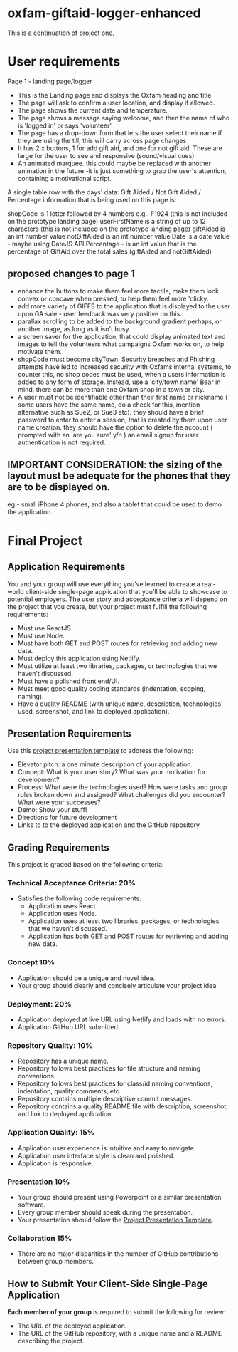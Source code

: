 # oxfam-giftaid-logger-enhanced

This is a continuation of project one. 

# User requirements

Page 1 - landing page/logger

- This is the Landing page and displays the Oxfam heading and title
- The page will ask to confirm a user location, and display if allowed.
- The page shows the current date and temperature.
- The page shows a message saying welcome, and then the name of who is 'logged in' or says 'volunteer'.
- The page has a drop-down form that lets the user select their name if they are using the till, this will carry across page changes
- It has 2 x buttons, 1 for add gift aid, and one for not gift aid. These are large for the user to see and responsive (sound/visual cues)
- An animated marquee. this could maybe be replaced with another animation in the future -it is just something to grab the user's attention, containing a motivational script.

A single table row with the days' data: Gift Aided / Not Gift Aided / Percentage
information that is being used on this page is:

shopCode is 1 letter followed by 4 numbers e.g.. F1924 (this is not included on the prototype landing page)
userFirstName is a string of up to 12 characters (this is not included on the prototype landing page)
giftAided is an int number value
notGiftAided is an int number value
Date is a date value - maybe using DateJS API
Percentage - is an int value that is the percentage of GiftAid over the total sales (giftAided and notGiftAided)

## proposed changes to page 1
- enhance the buttons to make them feel more tactile, make them look convex or concave when pressed, to help them feel more 'clicky.
- add more variety of GIFFS to the application that is displayed to the user upon GA sale - user feedback was very positive on this.
- parallax scrolling to be added to the background gradient perhaps, or another image, as long as it isn't busy.
- a screen saver for the application, that could display animated text and images to tell the volunteers what campaigns Oxfam works on, to help motivate them.
- shopCode must become cityTown. Security breaches and Phishing attempts have led to increased security with Oxfams internal systems, to counter this, no shop codes must be used, when a users information is added to any form of storage. Instead, use a 'city/town name' Bear in mind, there can be more than one Oxfam shop in a town or city.
- A user must not be identifiable other than their first name or nickname ( some users have the same name, do a check for this, mention alternative such as Sue2, or Sue3 etc). they should have a brief password to enter to enter a session, that is created by them upon user name creation. they should have the option to delete the account ( prompted with an 'are you sure' y/n ) an email signup for user authentication is not required.
  

## IMPORTANT CONSIDERATION: the sizing of the layout must be adequate for the phones that they are to be displayed on.
eg - small iPhone 4 phones, and also a tablet that could be used to demo the application.




# Final Project
## Application Requirements
You and your group will use everything you’ve learned to create a real-world client-side single-page application that you’ll be able to showcase to potential employers. The user story and acceptance criteria will depend on the project that you create, but your project must fulfill the following requirements:
* Must use ReactJS.
* Must use Node.
* Must have both GET and POST routes for retrieving and adding new data.
* Must deploy this application using Netlify.
* Must utilize at least two libraries, packages, or technologies that we haven't discussed.
* Must have a polished front end/UI.
* Must meet good quality coding standards (indentation, scoping, naming).
* Have a quality README (with unique name, description, technologies used, screenshot, and link to deployed application).
## Presentation Requirements
Use this [project presentation template](https://docs.google.com/presentation/d/1_u8TKy5zW5UlrVQVnyDEZ0unGI2tjQPDEpA0FNuBKAw/edit?usp=sharing) to address the following:
* Elevator pitch: a one minute description of your application.
* Concept: What is your user story? What was your motivation for development?
* Process: What were the technologies used? How were tasks and group roles broken down and assigned? What challenges did you encounter? What were your successes?
* Demo: Show your stuff!
* Directions for future development
* Links to to the deployed application and the GitHub repository
## Grading Requirements
This project is graded based on the following criteria:
### Technical Acceptance Criteria: 20%
* Satisfies the following code requirements:
  * Application uses React.
  * Application uses Node.
  * Application uses at least two libraries, packages, or technologies that we haven't discussed.
  * Application has both GET and POST routes for retrieving and adding new data.
### Concept 10%
* Application should be a unique and novel idea.
* Your group should clearly and concisely articulate your project idea.
### Deployment: 20%
* Application deployed at live URL using Netlify and loads with no errors.
* Application GitHub URL submitted.
### Repository Quality: 10%
* Repository has a unique name.
* Repository follows best practices for file structure and naming conventions.
* Repository follows best practices for class/id naming conventions, indentation, quality comments, etc.
* Repository contains multiple descriptive commit messages.
* Repository contains a quality README file with description, screenshot, and link to deployed application.
### Application Quality: 15%
* Application user experience is intuitive and easy to navigate.
* Application user interface style is clean and polished.
* Application is responsive.
### Presentation 10%
* Your group should present using Powerpoint or a similar presentation software.
* Every group member should speak during the presentation.
* Your presentation should follow the [Project Presentation Template](https://docs.google.com/presentation/d/10QaO9KH8HtUXj__81ve0SZcpO5DbMbqqQr4iPpbwKks/edit?usp=sharing).
### Collaboration 15%
* There are no major disparities in the number of GitHub contributions between group members.
## How to Submit Your Client-Side Single-Page Application
**Each member of your group** is required to submit the following for review:
* The URL of the deployed application.
* The URL of the GitHub repository, with a unique name and a README describing the project.
